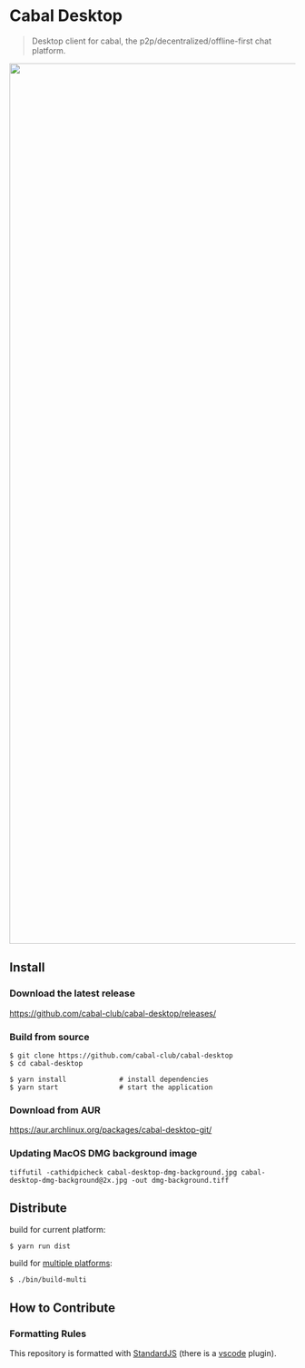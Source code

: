 # Cabal Desktop

> Desktop client for cabal, the p2p/decentralized/offline-first chat platform.

<center><img width="1552" alt="Screen Shot 2020-06-05 at 10 29 00 AM" src="https://user-images.githubusercontent.com/40796/83952659-2314ec80-a808-11ea-8074-619ece6201e3.png"></center>

## Install

### Download the latest release

https://github.com/cabal-club/cabal-desktop/releases/

### Build from source

```
$ git clone https://github.com/cabal-club/cabal-desktop
$ cd cabal-desktop

$ yarn install             # install dependencies
$ yarn start               # start the application
```

### Download from AUR
https://aur.archlinux.org/packages/cabal-desktop-git/

### Updating MacOS DMG background image
```
tiffutil -cathidpicheck cabal-desktop-dmg-background.jpg cabal-desktop-dmg-background@2x.jpg -out dmg-background.tiff
```

## Distribute

build for current platform:

```
$ yarn run dist
```

build for [multiple platforms](https://www.electron.build/multi-platform-build#docker):

```
$ ./bin/build-multi
```

## How to Contribute

### Formatting Rules

This repository is formatted with [StandardJS](https://standardjs.com/) (there is a [vscode](https://marketplace.visualstudio.com/items?itemName=chenxsan.vscode-standardjs) plugin).
